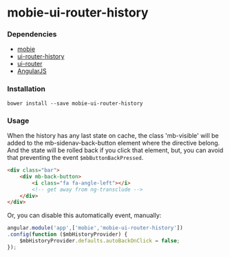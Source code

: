 # mobie-ui-router-history

### Dependencies
- [mobie](https://github.com/ngmobie/mobie)
- [ui-router-history](https://github.com/VictorQueiroz/ui-router-history)
- [ui-router](https://github.com/angular-ui/ui-router)
- [AngularJS](https://github.com/angular/angular.js)

### Installation
```
bower install --save mobie-ui-router-history
```

### Usage
When the history has any last state on cache, the class 'mb-visible' will be added to the mb-sidenav-back-button element where the directive belong. And the state will be rolled back if you click that element, but, you can avoid that preventing the event `$mbButtonBackPressed`.

```html
<div class="bar">
	<div mb-back-button>
		<i class="fa fa-angle-left"></i>
		<!-- get away from ng-transclude -->
	</div>
</div>
```

Or, you can disable this automatically event, manually:
```js
angular.module('app',['mobie','mobie-ui-router-history'])
.config(function ($mbHistoryProvider) {
	$mbHistoryProvider.defaults.autoBackOnClick = false;
});
```